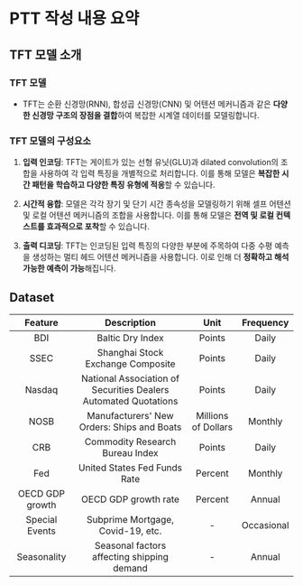 # PTT 작성 내용 요약

## TFT 모델 소개

### TFT 모델
  - TFT는 순환 신경망(RNN), 합성곱 신경망(CNN) 및 어텐션 메커니즘과 같은 **다양한 신경망 구조의 장점을 결합**하여 복잡한 시계열 데이터를 모델링합니다.

### TFT 모델의 구성요소

  1. **입력 인코딩**: TFT는 게이트가 있는 선형 유닛(GLU)과 dilated convolution의 조합을 사용하여 각 입력 특징을 개별적으로 처리합니다. 이를 통해 모델은 **복잡한 시간 패턴을 학습하고 다양한 특징 유형에 적응**할 수 있습니다.

  2. **시간적 융합**: 모델은 각각 장기 및 단기 시간 종속성을 모델링하기 위해 셀프 어텐션 및 로컬 어텐션 메커니즘의 조합을 사용합니다. 이를 통해 모델은 **전역 및 로컬 컨텍스트를 효과적으로 포착**할 수 있습니다.

  3. **출력 디코딩**: TFT는 인코딩된 입력 특징의 다양한 부분에 주목하여 다중 수평 예측을 생성하는 멀티 헤드 어텐션 메커니즘을 사용합니다. 이로 인해 더 **정확하고 해석 가능한 예측이 가능**해집니다.

## Dataset

| Feature | Description | Unit | Frequency |
| :-----: | :---------: | :--: | :-------: |
| BDI     | Baltic Dry Index | Points | Daily |
| SSEC    | Shanghai Stock Exchange Composite | Points | Daily |
| Nasdaq  | National Association of Securities Dealers Automated Quotations | Points | Daily |
| NOSB    | Manufacturers' New Orders: Ships and Boats | Millions of Dollars | Monthly |
| CRB     | Commodity Research Bureau Index | Points | Daily |
| Fed     | United States Fed Funds Rate | Percent | Monthly |
| OECD GDP growth | OECD GDP growth rate | Percent | Annual |
| Special Events | Subprime Mortgage, Covid-19, etc. | - | Occasional |
| Seasonality | Seasonal factors affecting shipping demand | - | Annual |
